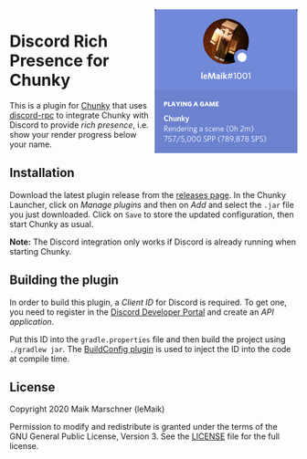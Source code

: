 <img src="https://raw.githubusercontent.com/leMaik/chunky-discord/master/preview.png" align="right" height="252" width="250"/>

# Discord Rich Presence for Chunky

This is a plugin for [Chunky][chunky] that uses [discord-rpc][discord-rpc] to integrate Chunky with Discord to provide _rich presence_, i.e. show your render progress below your name.

## Installation

Download the latest plugin release from the [releases page](https://github.com/leMaik/chunky-discord/releases). In the Chunky Launcher, click on _Manage plugins_ and then on _Add_ and select the `.jar` file you just downloaded. Click on `Save` to store the updated configuration, then start Chunky as usual.

**Note:** The Discord integration only works if Discord is already running when starting Chunky.

## Building the plugin

In order to build this plugin, a _Client ID_ for Discord is required. To get one, you need to register in the [Discord Developer Portal][discord-developer-portal] and create an _API application_.

Put this ID into the `gradle.properties` file and then build the project using `./gradlew jar`. The [BuildConfig plugin][buildconfig] is used to inject the ID into the code at compile time.

## License

Copyright 2020 Maik Marschner (leMaik)

Permission to modify and redistribute is granted under the terms of the GNU General Public License, Version 3. See the [LICENSE][license] file for the full license.

[chunky]: https://chunky.lemaik.de/
[discord-rpc]: https://github.com/Vatuu/discord-rpc
[buildconfig]: https://github.com/mfuerstenau/gradle-buildconfig-plugin
[discord-developer-portal]: https://discord.com/developers/applications
[license]: https://github.com/leMaik/chunky-discord/blob/master/LICENSE
